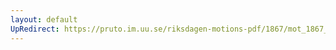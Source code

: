 ```yaml
---
layout: default
UpRedirect: https://pruto.im.uu.se/riksdagen-motions-pdf/1867/mot_1867__ak__190.pdf
---
```

